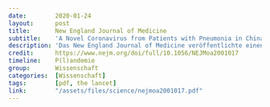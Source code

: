 ```yaml
---
date:        2020-01-24
layout:      post
title:       New England Journal of Medicine
subtitle:    'A Novel Coronavirus from Patients with Pneumonia in China, 2019'
description: 'Das New England Journal of Medicine veröffentlichte einen Artikel unter anderen von George Gao, der die Isolation und Sequenzierung des neuen Coronavirus beschreibt und als ursächlich für die Pneumonien bestimmt, obgleich im Text der Schlussbemerkungen eingeräumt wird, dass die Untersuchungen der Wissenschaftler die Koch-Postulate nicht erfüllen.'
credit:      https://www.nejm.org/doi/full/10.1056/NEJMoa2001017
timeline:    P(l)andemie
group:       Wissenschaft
categories:  [Wissenschaft]
tags:        [pdf, the lancet]
link:        "/assets/files/science/nejmoa2001017.pdf"
---
```

<object data="{{ page.link }}" style='height:calc(100vh - 400px); width: 100%' type='application/pdf'></object>
